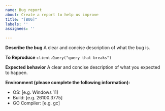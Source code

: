 ```yaml
---
name: Bug report
about: Create a report to help us improve
title: "[BUG]"
labels: ''
assignees: ''

---
```


**Describe the bug**
A clear and concise description of what the bug is.

**To Reproduce**
`client.Query("query that breaks")`

**Expected behavior**
A clear and concise description of what you expected to happen.

**Environment (please complete the following information):**
 - OS: [e.g. Windows 11]
 - Build: [e.g. 26100.3775]
 - GO Compiler: [e.g. gc]
